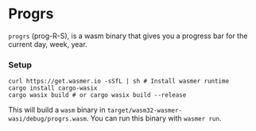 # Progrs

`progrs` (prog-R-S), is a wasm binary that gives you a progress bar for the current day, week, year.

### Setup

```shell
curl https://get.wasmer.io -sSfL | sh # Install wasmer runtime
cargo install cargo-wasix
cargo wasix build # or cargo wasix build --release
```

This will build a `wasm` binary in `target/wasm32-wasmer-wasi/debug/progrs.wasm`. You can run this binary with `wasmer run`.
